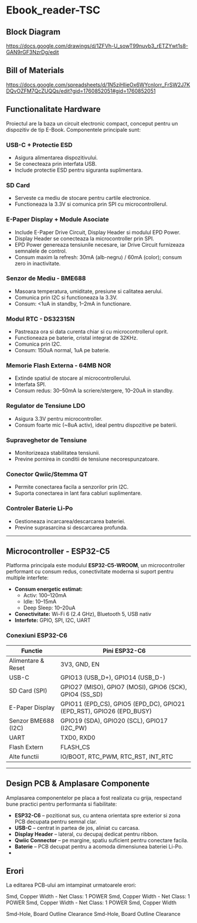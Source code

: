 # Ebook_reader-TSC

## Block Diagram

https://docs.google.com/drawings/d/1ZFVh-U_sowT99nuvb3_rETZYwt1s8-GAN9rGF3NzrDg/edit

## Bill of Materials
https://docs.google.com/spreadsheets/d/1N5ziHIieOx6WYcnIorr_FrSW2J7KDQvOZFM7QcZUQQs/edit?gid=1760852051#gid=1760852051

## Functionalitate Hardware

Proiectul are la baza un circuit electronic compact, conceput pentru un dispozitiv de tip E-Book. Componentele principale sunt:

###  USB-C + Protectie ESD
- Asigura alimentarea dispozitivului.
- Se conecteaza prin interfata USB.
- Include protectie ESD pentru siguranta suplimentara.

###  SD Card
- Serveste ca mediu de stocare pentru cartile electronice.
- Functioneaza la 3.3V si comunica prin SPI cu microcontrollerul.

###  E-Paper Display + Module Asociate
- Include E-Paper Drive Circuit, Display Header si modulul EPD Power.
- Display Header se conecteaza la microcontroller prin SPI.
- EPD Power genereaza tensiunile necesare, iar Drive Circuit furnizeaza semnalele de control.
- Consum maxim la refresh: 30mA (alb-negru) / 60mA (color); consum zero in inactivitate.

### Senzor de Mediu - BME688
- Masoara temperatura, umiditate, presiune si calitatea aerului.
- Comunica prin I2C si functioneaza la 3.3V.
- Consum: <1uA in standby, 1–2mA in functionare.

### Modul RTC - DS3231SN
- Pastreaza ora si data curenta chiar si cu microcontrollerul oprit.
- Functioneaza pe baterie, cristal integrat de 32KHz.
- Comunica prin I2C.
- Consum: 150uA normal, 1uA pe baterie.

###  Memorie Flash Externa - 64MB NOR
- Extinde spatiul de stocare al microcontrollerului.
- Interfata SPI.
- Consum redus: 30–50mA la scriere/stergere, 10–20uA in standby.

###  Regulator de Tensiune LDO
- Asigura 3.3V pentru microcontroller.
- Consum foarte mic (~8uA activ), ideal pentru dispozitive pe baterii.

###  Supraveghetor de Tensiune
- Monitorizeaza stabilitatea tensiunii.
- Previne pornirea in conditii de tensiune necorespunzatoare.

###  Conector Qwiic/Stemma QT
- Permite conectarea facila a senzorilor prin I2C.
- Suporta conectarea in lant fara cabluri suplimentare.

###  Controler Baterie Li-Po
- Gestioneaza incarcarea/descarcarea bateriei.
- Previne suprasarcina si descarcarea profunda.

---

## Microcontroller - ESP32-C5

Platforma principala este modulul **ESP32-C5-WROOM**, un microcontroller performant cu consum redus, conectivitate moderna si suport pentru multiple interfete:

- **Consum energetic estimat:**
  - Activ: 100–120mA
  - Idle: 10–15mA
  - Deep Sleep: 10–20uA
- **Conectivitate:** Wi-Fi 6 (2.4 GHz), Bluetooth 5, USB nativ
- **Interfete:** GPIO, SPI, I2C, UART

### Conexiuni ESP32-C6

| Functie                    | Pini ESP32-C6             |
|---------------------------|---------------------------|
| Alimentare & Reset        | 3V3, GND, EN              |
| USB-C                     | GPIO13 (USB_D+), GPIO14 (USB_D-) |
| SD Card (SPI)             | GPIO27 (MISO), GPIO7 (MOSI), GPIO6 (SCK), GPIO4 (SS_SD) |
| E-Paper Display           | GPIO11 (EPD_CS), GPIO5 (EPD_DC), GPIO21 (EPD_RST), GPIO26 (EPD_BUSY) |
| Senzor BME688 (I2C)       | GPIO19 (SDA), GPIO20 (SCL), GPIO17 (I2C_PW) |
| UART                      | TXD0, RXD0                |
| Flash Extern              | FLASH_CS                  |
| Alte functii              | IO/BOOT, RTC_PWM, RTC_RST, INT_RTC |

---

## Design PCB & Amplasare Componente

Amplasarea componentelor pe placa a fost realizata cu grija, respectand bune practici pentru performanta si fiabilitate:

- **ESP32-C6** – pozitionat sus, cu antena orientata spre exterior si zona PCB decupata pentru semnal clar.
- **USB-C** – centrat in partea de jos, aliniat cu carcasa.
- **Display Header** – lateral, cu decupaj dedicat pentru ribbon.
- **Qwiic Connector** – pe margine, spatiu suficient pentru conectare facila.
- **Baterie** – PCB decupat pentru a acomoda dimensiunea bateriei Li-Po.
- 
 ## Erori

  La editarea PCB-ului am intampinat urmatoarele erori:
  
  Smd, Copper Width - Net Class: 1 POWER
  Smd, Copper Width - Net Class: 1 POWER
  Smd, Copper Width - Net Class: 1 POWER
  Smd, Copper Width
  
 Smd-Hole, Board Outline Clearance
 Smd-Hole, Board Outline Clearance

